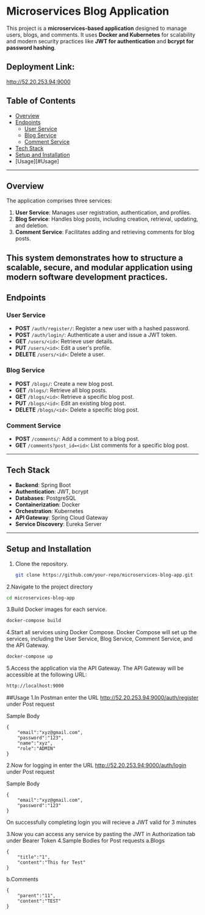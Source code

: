 # Microservices Blog Application

This project is a **microservices-based application** designed to manage users, blogs, and comments. It uses **Docker and Kubernetes** for scalability and modern security practices like **JWT for authentication** and **bcrypt for password hashing**.

## Deployment Link:
http://52.20.253.94:9000


## Table of Contents
- [Overview](#overview)
- [Endpoints](#endpoints)
  - [User Service](#user-service)
  - [Blog Service](#blog-service)
  - [Comment Service](#comment-service)
- [Tech Stack](#tech-stack)
- [Setup and Installation](#setup-and-installation)
- [Usage][#Usage]
---

## Overview

The application comprises three services:
1. **User Service**: Manages user registration, authentication, and profiles.
2. **Blog Service**: Handles blog posts, including creation, retrieval, updating, and deletion.
3. **Comment Service**: Facilitates adding and retrieving comments for blog posts.

This system demonstrates how to structure a scalable, secure, and modular application using modern software development practices.
---

## Endpoints

### User Service
- **POST** `/auth/register/`: Register a new user with a hashed password.
- **POST** `/auth/login/`: Authenticate a user and issue a JWT token.
- **GET** `/users/<id>`: Retrieve user details.
- **PUT** `/users/<id>`: Edit a user's profile.
- **DELETE** `/users/<id>`: Delete a user.

### Blog Service
- **POST** `/blogs/`: Create a new blog post.
- **GET** `/blogs/`: Retrieve all blog posts.
- **GET** `/blogs/<id>`: Retrieve a specific blog post.
- **PUT** `/blogs/<id>`: Edit an existing blog post.
- **DELETE** `/blogs/<id>`: Delete a specific blog post.

### Comment Service
- **POST** `/comments/`: Add a comment to a blog post.
- **GET** `/comments?post_id=<id>`: List comments for a specific blog post.

---

## Tech Stack

- **Backend**: Spring Boot
- **Authentication**: JWT, bcrypt
- **Databases**: PostgreSQL
- **Containerization**: Docker
- **Orchestration**: Kubernetes
- **API Gateway**: Spring Cloud Gateway
- **Service Discovery**: Eureka Server

---

## Setup and Installation

1. Clone the repository.
   ```bash
   git clone https://github.com/your-repo/microservices-blog-app.git
   ```
2.Navigate to the project directory
  ```bash
  cd microservices-blog-app
```
3.Build Docker images for each service.
  ```bash
  docker-compose build
```
4.Start all services using Docker Compose.
Docker Compose will set up the services, including the User Service, Blog Service, Comment Service, and the API Gateway.
```bash
docker-compose up
```
5.Access the application via the API Gateway.
The API Gateway will be accessible at the following URL:
```bash
http://localhost:9000
```

##Usage
1.In Postman enter the URL http://52.20.253.94:9000/auth/register under Post request

Sample Body
```
{
    "email":"xyz@gmail.com",
    "password":"123",
    "name":"xyz",
    "role":"ADMIN"
}
```
2.Now for logging in enter the URL http://52.20.253.94:9000/auth/login under Post request

Sample Body
```
{ 
    "email":"xyz@gmail.com",
    "password":"123"
}
```
On successfully completing login you will recieve a JWT valid for 3 minutes

3.Now you can access any service by pasting the JWT in Authorization tab under Bearer Token
4.Sample Bodies for Post requests
a.Blogs
```
{
    "title":"1",
    "content":"This for Test"
}
```
b.Comments
```
{ 
    "parent":"11",
    "content":"TEST"
}
```




  
